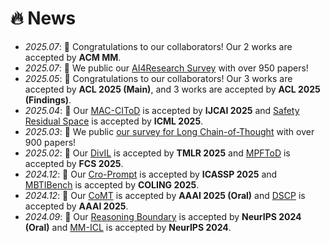 <!--
 * @Author: Qiguang Chen
 * @LastEditors: Qiguang Chen
 * @Date: 2023-10-10 21:30:10
 * @LastEditTime: 2025-05-19 10:22:15
 * @Description: 
 * 
-->
# 🔥 News
- *2025.07*:  🎉 Congratulations to our collaborators! Our 2 works are accepted by **ACM MM**.
- *2025.07*:  🎉 We public our [AI4Research Survey](https://arxiv.org/abs/2507.01903) with over 950 papers!
- *2025.05*:  🎉 Congratulations to our collaborators! Our 3 works are accepted by **ACL 2025 (Main)**, and 3 works are accepted by **ACL 2025 (Findings)**.
- *2025.04*:  🎉 Our [MAC-CIToD](xxx) is accepted by **IJCAI 2025** and [Safety Residual Space](https://arxiv.org/abs/2502.09674) is accepted by **ICML 2025**.
- *2025.03*: 🎉 We public [our survey for Long Chain-of-Thought](https://arxiv.org/abs/2503.09567) with over 900 papers!
- *2025.02*:  🎉 Our [DivIL](https://openreview.net/forum?id=2Zan4ATYsh) is accepted by **TMLR 2025** and [MPFToD](https://link.springer.com/article/10.1007/s11704-024-3778-9) is accepted by **FCS 2025**.
- *2024.12*: 🎉 Our [Cro-Prompt](https://arxiv.org/abs/2406.10505) is accepted by **ICASSP 2025** and [MBTIBench](https://aclanthology.org/2025.coling-main.339/) is accepted by **COLING 2025**.
- *2024.12*: 🎉 Our [CoMT](https://arxiv.org/abs/2412.12932) is accepted by **AAAI 2025 (Oral)** and [DSCP](https://ojs.aaai.org/index.php/AAAI/article/view/34688) is accepted by **AAAI 2025**.
- *2024.09*: 🎉 Our [Reasoning Boundary](https://arxiv.org/abs/2410.05695) is accepted by **NeurIPS 2024 (Oral)** and [MM-ICL](https://openreview.net/forum?id=REVdYKGcfb) is accepted by **NeurIPS 2024**.


<!--
- *2024.05*: 🎉 Our [M3CoT](https://aclanthology.org/2024.acl-long.446.pdf) is accepted by **ACL 2024 (Oral)** and [Auto-CAP](https://aclanthology.org/2024.findings-acl.546.pdf) is accepted by **ACL 2024 (Findings)**.
- - *2024.04*: 🎉 Our [DPF](https://www.ijcai.org/proceedings/2024/0715.pdf) is accepted by **IJCAI 2024**.
- *2024.01*: 🎉 Our [Tree-Planner](https://arxiv.org/abs/2310.08582) are accepted by ICLR 2024.
- *2023.10*: 🎉 Our [Cross-lingual Prompting](https://arxiv.org/abs/2310.14799) and [End-to-end Task-oriented Dialogue Survey](https://arxiv.org/abs/2311.09008) are accepted by EMNLP 2023 (Oral).
- *2023.08*: 🎉Our [survey](https://aclanthology.org/2023.ccl-2.pdf#page=93) about LLM Competency is accepted by CCL 2023.
- *2023.08*: 🔥 We release [HuoZi](https://github.com/HIT-SCIR/huozi) (⭐️100+)
- *2023.07*: 🔥 We release unified SLU toolkit ([OpenSLU](https://aclanthology.org/2023.acl-demo.9/)), which is accepted by ACL 2023 (Demo).
- *2023.07*: Our works ([CLIPText](https://aclanthology.org/2023.findings-acl.69/) and [MMSD2.0](https://aclanthology.org/2023.findings-acl.689/)) are accepted by ACL 2023 (Findings).
- *2023.06*: 🎉 Luckily, I win an outstanding graduate of HIT!
- *2022.10*: 🎉 Fortunately, I win the CCF Excellent College Students  Price!  
- *2022.10*: 🎉 Our paper achieves the **Best Paper** in EMNLP MMNLU2022 WorkShop.
- *2022.09*: I formally join SCIR, HIT.
- *2022.08*: 🎉 Our follow-up work on inconsistency in task-oriented dialogue systems is accepted by COLING2022. Thanks for co-authors from HIT, HKU, BUAA, CUMC!
- *2022.08*: 🎉 More exciting, our team win the first price in [MMNLU-22 Competition](https://mmnlu-22.github.io/Competition/). -->